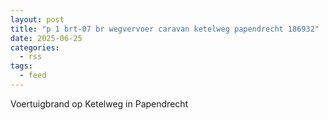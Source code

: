 ```yaml
---
layout: post
title: "p 1 brt-07 br wegvervoer caravan ketelweg papendrecht 186932"
date: 2025-06-25
categories: 
  - rss
tags: 
  - feed
---
```


Voertuigbrand op Ketelweg in Papendrecht
